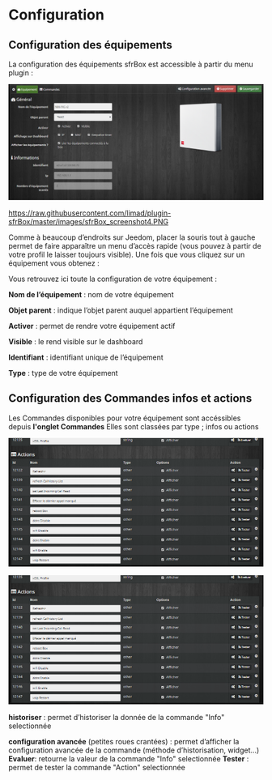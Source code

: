 # Configuration

## **Configuration des équipements**


La configuration des équipements sfrBox est accessible à partir du menu plugin :

![configuration3](https://raw.githubusercontent.com/limad/plugin-sfrBox/master/images/sfrBox_screenshot1.PNG)

  https://raw.githubusercontent.com/limad/plugin-sfrBox/master/images/sfrBox_screenshot4.PNG

Comme à beaucoup d’endroits sur Jeedom, placer la souris tout à gauche permet de faire apparaître un menu d’accès rapide (vous pouvez à partir de votre profil le laisser toujours visible).
Une fois que vous cliquez sur un équipement vous obtenez :


Vous retrouvez ici toute la configuration de votre équipement :

**Nom de l’équipement** : nom de votre équipement 

**Objet parent** : indique l’objet parent auquel appartient l’équipement

**Activer** : permet de rendre votre équipement actif

**Visible** : le rend visible sur le dashboard

**Identifiant** : identifiant unique de l’équipement

**Type** : type de votre équipement




## Configuration des Commandes infos et actions

Les Commandes disponibles pour votre équipement sont accéssibles depuis **l'onglet Commandes**
Elles sont classées par type ; infos ou actions

![configuration3](https://raw.githubusercontent.com/limad/plugin-sfrBox/master/images/sfrBox_screenshot5.PNG)

![configuration3](https://raw.githubusercontent.com/limad/plugin-sfrBox/master/images/sfrBox_screenshot5.PNG)


**historiser** : permet d’historiser la donnée de la commande "Info" selectionnée

**configuration avancée** (petites roues crantées) : permet d’afficher la configuration avancée de la commande (méthode d’historisation, widget…​)
**Evaluer**: retourne la valeur de la commande "Info" selectionnée
**Tester** : permet de tester la commande "Action" selectionnée
